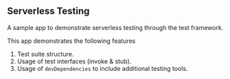 ## Serverless Testing

A sample app to demonstrate serverless testing through the test framework.

This app demonstrates the following features

1. Test suite structure.
2. Usage of test interfaces (invoke & stub).
3. Usage of `devDependencies` to include additional testing tools.
